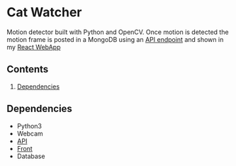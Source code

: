 # Cat Watcher
Motion detector built with Python and OpenCV. Once motion is detected the motion frame is posted in a MongoDB using an [API endpoint](https://github.com/r-dvl/lima-backend) and shown in my [React WebApp](https://github.com/r-dvl/lima-frontend)


## Contents
1. [Dependencies](#Dependencies)


## Dependencies
- Python3
- Webcam
- [API](https://github.com/r-dvl/lima-backend)
- [Front](https://github.com/r-dvl/lima-frontend)
- Database

